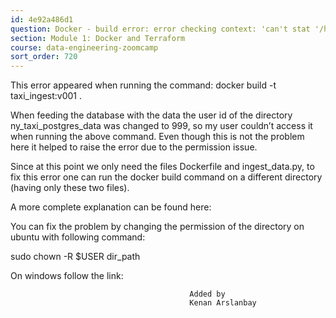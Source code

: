 ```yaml
---
id: 4e92a486d1
question: Docker - build error: error checking context: 'can't stat '/home/user/repos/data-engineering/week_1_basics_n_setup/2_docker_sql/ny_taxi_postgres_data''.
section: Module 1: Docker and Terraform
course: data-engineering-zoomcamp
sort_order: 720
---
```


This error appeared when running the command: docker build -t taxi_ingest:v001 .

When feeding the database with the data the user id of the directory ny_taxi_postgres_data was changed to 999, so my user couldn’t access it when running the above command. Even though this is not the problem here it helped to raise the error due to the permission issue.

Since at this point we only need the files Dockerfile and ingest_data.py, to fix this error one can run the docker build command on a different directory (having only these two files).

A more complete explanation can be found here:

You can fix the problem by changing the permission of the directory on ubuntu with following command:

sudo chown -R $USER dir_path

On windows follow the link:  

											Added by
											Kenan Arslanbay

